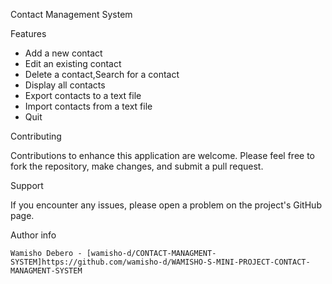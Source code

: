 Contact Management System

Features

 - Add a new contact
 - Edit an existing contact
 - Delete a contact,Search for a contact
 - Display all contacts
 - Export contacts to a text file
 - Import contacts from a text file
 - Quit

Contributing

  Contributions to enhance this application are welcome. Please feel free to fork the repository, make changes, and submit a pull request.

Support

  If you encounter any issues, please open a problem on the project's GitHub page.

Author info

    Wamisho Debero - [wamisho-d/CONTACT-MANAGMENT-SYSTEM]https://github.com/wamisho-d/WAMISHO-S-MINI-PROJECT-CONTACT-MANAGMENT-SYSTEM

